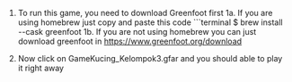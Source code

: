 1. To run this game, you need to download Greenfoot first
     1a. If you are using homebrew just copy and paste this code
          ```terminal
   $ brew install --cask greenfoot
     1b. If you are not using homebrew you can just download greenfoot in https://www.greenfoot.org/download

3. Now click on GameKucing_Kelompok3.gfar and you should able to play it right away
